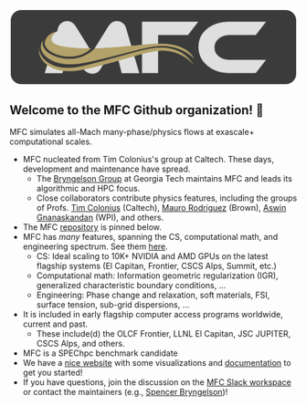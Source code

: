 <p align="center">
  <img src="banner.png" alt="MFC Banner" width="500"/></center>
</p>

## Welcome to the MFC Github organization! 👋

MFC simulates all-Mach many-phase/physics flows at exascale+ computational scales.
* MFC nucleated from Tim Colonius's group at Caltech. These days, development and maintenance have spread. 
  * The  <a href="https://comp-physics.group">Bryngelson Group</a> at Georgia Tech maintains MFC and leads its algorithmic and HPC focus.
  * Close collaborators contribute physics features, including the groups of Profs. <a href="https://colonius.caltech.edu/">Tim Colonius</a> (Caltech), <a href="https://vivo.brown.edu/display/mrodri97">Mauro Rodriguez</a> (Brown), <a href="https://www.wpi.edu/people/faculty/agnanaskandan">Aswin Gnanaskandan</a> (WPI), and others.
* The MFC [repository](https://github.com/MFlowCode/MFC) is pinned below.
* MFC has _many_ features, spanning the CS, computational math, and engineering spectrum. See them [here](https://github.com/MFlowCode/MFC/blob/master/README.md#what-else-can-this-thing-do).
  * CS: Ideal scaling to 10K+ NVIDIA and AMD GPUs on the latest flagship systems (El Capitan, Frontier, CSCS Alps, Summit, etc.)
  * Computational math: Information geometric regularization (IGR), generalized characteristic boundary conditions, ...
  * Engineering: Phase change and relaxation, soft materials, FSI, surface tension, sub-grid dispersions, ...
* It is included in early flagship computer access programs worldwide, current and past.
  * These include(d) the OLCF Frontier, LLNL El Capitan, JSC JUPITER, CSCS Alps, and others.
* MFC is a SPEChpc benchmark candidate
* We have a [nice website](https://mflowcode.github.io/) with some visualizations and [documentation](https://mflowcode.github.io/documentation/index.html) to get you started!
* If you have questions, join the discussion on the [MFC Slack workspace](https://join.slack.com/t/mflowcode/shared_invite/zt-y75wibvk-g~zztjknjYkK1hFgCuJxVw) or contact the maintainers (e.g., [Spencer Bryngelson](mailto:shb@gatech.edu))!
